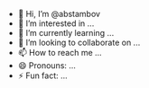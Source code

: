 - 👋 Hi, I’m @abstambov
- 👀 I’m interested in ...
- 🌱 I’m currently learning ...
- 💞️ I’m looking to collaborate on ...
- 📫 How to reach me ...
- 😄 Pronouns: ...
- ⚡ Fun fact: ...

<!---
abstambov/abstambov is a ✨ special ✨ repository because its `README.md` (this file) appears on your GitHub profile.
You can click the Preview link to take a look at your changes.
--->
